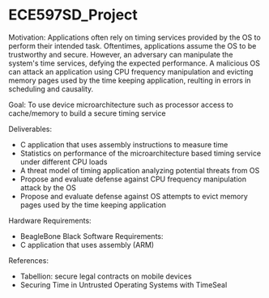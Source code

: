 # ECE597SD_Project

 Motivation:
    Applications often rely on timing services provided by the OS to perform their intended task. Oftentimes, applications assume the OS to be trustworthy and secure. However, an adversary can manipulate the system's time services, defying the expected performance. A malicious OS can attack an application using CPU frequency manipulation and evicting memory pages used by the time keeping application, reulting in errors in scheduling and causality.
    
Goal:
  To use device microarchitecture such as processor access to cache/memory to build a secure timing service
  
Deliverables:
  - C application that uses assembly instructions to measure time
  - Statistics on performance of the microarchitecture based timing service under different CPU loads
  - A threat model of timing application analyzing potential threats from OS
  - Propose and evaluate defense against CPU frequency manipulation attack by the OS
  - Propose and evaluate defense against OS attempts to evict memory pages used by the time keeping application

Hardware Requirements:
  - BeagleBone Black
Software Requirements:
  - C application that uses assembly (ARM)  

References:
 - Tabellion: secure legal contracts on mobile devices
 - Securing Time in Untrusted Operating Systems with TimeSeal

  
  
